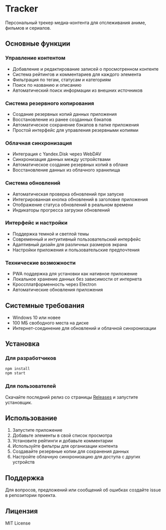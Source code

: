# Tracker

Персональный трекер медиа-контента для отслеживания аниме, фильмов и сериалов.

## Основные функции

### Управление контентом
- Добавление и редактирование записей о просмотренном контенте
- Система рейтингов и комментариев для каждого элемента
- Фильтрация по тегам, статусам и категориям
- Поиск по названию и описанию
- Автоматический поиск информации из внешних источников

### Система резервного копирования
- Создание резервных копий данных приложения
- Восстановление из ранее созданных бэкапов
- Автоматическое сохранение бэкапов в папке приложения
- Простой интерфейс для управления резервными копиями

### Облачная синхронизация
- Интеграция с Yandex.Disk через WebDAV
- Синхронизация данных между устройствами
- Автоматическое создание резервных копий в облаке
- Восстановление данных из облачного хранилища

### Система обновлений
- Автоматическая проверка обновлений при запуске
- Интегрированная кнопка обновлений в заголовке приложения
- Отображение статуса обновлений в реальном времени
- Индикаторы прогресса загрузки обновлений

### Интерфейс и настройки
- Поддержка темной и светлой темы
- Современный и интуитивный пользовательский интерфейс
- Адаптивный дизайн для различных размеров экрана
- Настройки приложения и пользовательские предпочтения

### Технические возможности
- PWA поддержка для установки как нативное приложение
- Локальное хранение данных без зависимости от интернета
- Кроссплатформенность через Electron
- Автоматические обновления приложения

## Системные требования

- Windows 10 или новее
- 100 МБ свободного места на диске
- Интернет-соединение для обновлений и облачной синхронизации

## Установка

### Для разработчиков
```bash
npm install
npm start
```

### Для пользователей
Скачайте последний релиз со страницы [Releases](https://github.com/alwdis/Tracker/releases) и запустите установщик.

## Использование

1. Запустите приложение
2. Добавьте элементы в свой список просмотра
3. Установите рейтинги и добавьте комментарии
4. Используйте фильтры для организации контента
5. Создавайте резервные копии для сохранения данных
6. Настройте облачную синхронизацию для доступа с других устройств

## Поддержка

Для вопросов, предложений или сообщений об ошибках создайте issue в репозитории проекта.

## Лицензия

MIT License
